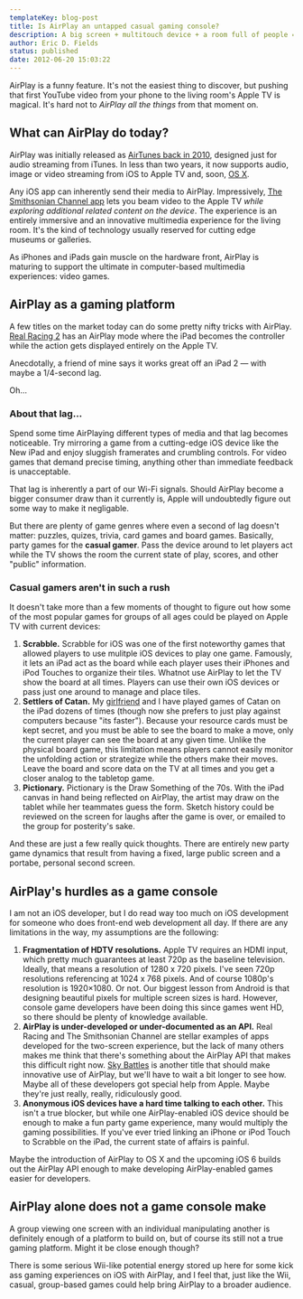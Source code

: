 ```yaml
---
templateKey: blog-post
title: Is AirPlay an untapped casual gaming console?
description: A big screen + multitouch device + a room full of people = a video game opportunity no one is taking advantage of. It might be because we can't because of hardware and software restrictions (Apple Law), but hopefully we're just limited to our imaginations.
author: Eric D. Fields
status: published
date: 2012-06-20 15:03:22
---
```


AirPlay is a funny feature. It's not the easiest thing to discover, but pushing that first YouTube video from your phone to the living room's Apple TV is magical. It's hard not to _AirPlay all the things_ from that moment on.

## What can AirPlay do today?

AirPlay was initially released as [AirTunes back in 2010](http://en.wikipedia.org/wiki/AirPlay), designed just for audio streaming from iTunes. In less than two years, it now supports audio, image or video streaming from iOS to Apple TV and, soon, [OS X](http://www.apple.com/osx/whats-new/#airplay).

Any iOS app can inherently send their media to AirPlay. Impressively, [The Smithsonian Channel app](http://itunes.apple.com/us/app/smithsonian-channel/id377458454?mt=8) lets you beam video to the Apple TV _while exploring additional related content on the device_. The experience is an entirely immersive and an innovative multimedia experience for the living room. It's the kind of technology usually reserved for cutting edge museums or galleries.

As iPhones and iPads gain muscle on the hardware front, AirPlay is maturing to support the ultimate in computer-based multimedia experiences: video games.

## AirPlay as a gaming platform

A few titles on the market today can do some pretty nifty tricks with AirPlay. [Real Racing 2](http://itunes.apple.com/us/app/real-racing-2-hd/id414566922?mt=8&ign-mpt=uo%3D4) has an AirPlay mode where the iPad becomes the controller while the action gets displayed entirely on the Apple TV.

Anecdotally, a friend of mine says it works great off an iPad 2 — with maybe a 1/4-second lag.

Oh…

### About that lag…

Spend some time AirPlaying different types of media and that lag becomes noticeable. Try mirroring a game from a cutting-edge iOS device like the New iPad and enjoy sluggish framerates and crumbling controls. For video games that demand precise timing, anything other than immediate feedback is unacceptable.

That lag is inherently a part of our Wi-Fi signals. Should AirPlay become a bigger consumer draw than it currently is, Apple will undoubtedly figure out some way to make it negligable.

But there are plenty of game genres where even a second of lag doesn't matter: puzzles, quizes, trivia, card games and board games. Basically, party games for the **casual gamer**. Pass the device around to let players act while the TV shows the room the current state of play, scores, and other "public" information.

### Casual gamers aren't in such a rush

It doesn't take more than a few moments of thought to figure out how some of the most popular games for groups of all ages could be played on Apple TV with current devices:

1. **Scrabble.**
   Scrabble for iOS was one of the first noteworthy games that allowed players to use mulitple iOS devices to play one game. Famously, it lets an iPad act as the board while each player uses their iPhones and iPod Touches to organize their tiles. Whatnot use AirPlay to let the TV show the board at all times. Players can use their own iOS devices or pass just one around to manage and place tiles.
2. **Settlers of Catan.**
   My [girlfriend](http://twitter.com/goodgrlgoneblog) and I have played games of Catan on the iPad dozens of times (though now she prefers to just play against computers because "its faster"). Because your resource cards must be kept secret, and you must be able to see the board to make a move, only the current player can see the board at any given time. Unlike the physical board game, this limitation means players cannot easily monitor the unfolding action or strategize while the others make their moves. Leave the board and score data on the TV at all times and you get a closer analog to the tabletop game.
3. **Pictionary.**
   Pictionary is the Draw Something of the 70s. With the iPad canvas in hand being reflected on AirPlay, the artist may draw on the tablet while her teammates guess the form. Sketch history could be reviewed on the screen for laughs after the game is over, or emailed to the group for posterity's sake.

And these are just a few really quick thoughts. There are entirely new party game dynamics that result from having a fixed, large public screen and a portabe, personal second screen.

## AirPlay's hurdles as a game console

I am not an iOS developer, but I do read way too much on iOS development for someone who does front-end web development all day. If there are any limitations in the way, my assumptions are the following:

1. **Fragmentation of HDTV resolutions.**
   Apple TV requires an HDMI input, which pretty much guarantees at least 720p as the baseline television. Ideally, that means a resolution of 1280 x 720 pixels. I've seen 720p resolutions referencing at 1024 x 768 pixels. And of course 1080p's resolution is 1920×1080. Or not.
   Our biggest lesson from Android is that designing beautiful pixels for multiple screen sizes is hard. However, console game developers have been doing this since games went HD, so there should be plenty of knowledge available.
2. **AirPlay is under-developed or under-documented as an API.**
   Real Racing and The Smithsonian Channel are stellar examples of apps developed for the two-screen experience, but the lack of many others makes me think that there's something about the AirPlay API that makes this difficult right now. [Sky Battles](http://www.metacafe.com/watch/8356101/sky_battles_ios_air_combat_game_trailer/) is another title that should make innovative use of AirPlay, but we'll have to wait a bit longer to see how. Maybe all of these developers got special help from Apple. Maybe they're just really, really, ridiculously good.
3. **Anonymous iOS devices have a hard time talking to each other.**
   This isn't a true blocker, but while one AirPlay-enabled iOS device should be enough to make a fun party game experience, many would multiply the gaming possibilities. If you've ever tried linking an iPhone or iPod Touch to Scrabble on the iPad, the current state of affairs is painful.

Maybe the introduction of AirPlay to OS X and the upcoming iOS 6 builds out the AirPlay API enough to make developing AirPlay-enabled games easier for developers.

## AirPlay alone does not a game console make

A group viewing one screen with an individual manipulating another is definitely enough of a platform to build on, but of course its still not a true gaming platform. Might it be close enough though?

There is some serious Wii-like potential energy stored up here for some kick ass gaming experiences on iOS with AirPlay, and I feel that, just like the Wii, casual, group-based games could help bring AirPlay to a broader audience.
